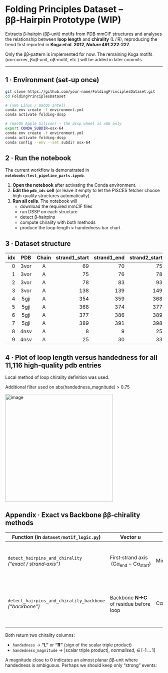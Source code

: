 # Folding Principles Dataset – ββ‑Hairpin Prototype (WIP)

Extracts β‑hairpin (ββ‑unit) motifs from PDB mmCIF structures and analyses the
relationship between **loop length** and **chirality** (L / R), reproducing the
trend first reported in **Koga _et al._ 2012, *Nature* 491:222‑227**.

Only the ββ‑pattern is implemented for now.  The remaining Koga motifs
(αα‑corner, βαβ‑unit, αβ‑motif, etc.) will be added in later commits.

---

## 1 · Environment (set‑up once)

```bash
git clone https://github.com/your‑name/FoldingPrinciplesDataset.git
cd FoldingPrinciplesDataset

# (x86 Linux / macOS Intel)
conda env create -f environment.yml
conda activate folding-dssp

# (macOS Apple Silicon) – the dssp wheel is x86 only
export CONDA_SUBDIR=osx-64
conda env create -f environment.yml
conda activate folding-dssp
conda config --env --set subdir osx-64
```


## 2 · Run the notebook

The current workflow is demonstrated in **`notebooks/test_pipeline_parts.ipynb`**.

1. **Open the notebook** after activating the Conda environment.  
2. **Edit the `pdb_ids` cell** (or leave it empty to let the PISCES fetcher
   choose high‑quality structures automatically).  
3. **Run all cells**. The notebook will  
   * download the required mmCIF files  
   * run DSSP on each structure  
   * detect β‑hairpins  
   * compute chirality with both methods  
   * produce the loop‑length × handedness bar chart


## 3 · Dataset structure

| idx | PDB  | Chain | strand1_start | strand1_end | strand2_start | strand2_end | loop_len | handedness | handedness_mag | FullChainSequence          | HairpinSequence                   | LoopSequence   |
|----:|:----:|:-----:|--------------:|------------:|--------------:|------------:|---------:|:----------:|---------------:|:---------------------------|:----------------------------------|:--------------|
| 0 | 3vor | A | 69  | 70  | 75  | 76  | 4 | **L** | −0.555 | GSDSRTVSE… | RNGISGDY | GISG |
| 1 | 3vor | A | 75  | 76  | 78  | 83  | 1 | **L** | −0.622 | GSDSRTVSE… | DYIGIGGAI | *I* |
| 2 | 3vor | A | 78  | 83  | 93  | 101 | 9 | **L** | −0.681 | GSDSRTVSE… | GIGGAITSSGSTINKGFAMELNGL | TSSGSTINK |
| 3 | 3vor | A | 138 | 139 | 149 | 151 | 9 | **L** | −0.786 | GSDSRTVSE… | VNMLAATDNTTILR | MLAATDNTT |
| 4 | 5gji | A | 354 | 359 | 368 | 374 | 8 | **L** | −0.229 | SNMSLQNAE… | TFLVRDASTKMHGDYTLTLRK | ASTKMHGD |
| 5 | 5gji | A | 368 | 374 | 377 | 386 | 2 | **L** | −0.244 | SNMSLQNAE… | YTLTLRKGGNNKLIKIFHR | GG |
| 6 | 5gji | A | 377 | 386 | 389 | 391 | 2 | **L** | −0.420 | SNMSLQNAE… | NNKLIKIFHRDGKYG | DG |
| 7 | 5gji | A | 389 | 391 | 398 | 399 | 6 | **L** | −0.275 | SNMSLQNAE… | KYGFSDPLTFS | FSDPLT |
| 8 | 4nsv | A | 8   | 9   | 25  | 30  | 15| **R** |  0.415 | GVSGSCNID… | IDVVCPEGNGHRDVIRSVAAYSR | VVCPEGNGHRDVIRS |
| 9 | 4nsv | A | 25  | 30  | 33  | 41  | 2 | **R** |  0.956 | GVSGSCNID… | VAAYSRQGTMWCTGSLV | QG |



## 4 · Plot of loop length versus handedness for all 11,116 high-quality pdb entries

Local method of loop chirality definition was used.

Additional filter used on abs(handedness_magnitude) > 0.75

<img width="344" alt="image" src="https://github.com/user-attachments/assets/ed70bc1e-0f1f-4cd6-a0eb-a134f26b644d" />





## Appendix · Exact vs Backbone ββ‑chirality methods

| Function (in `dataset/motif_logic.py`) | Vector **u** | Vector **v** | Vector **n** | Best for |
|----------------------------------------|--------------|--------------|--------------|----------|
| `detect_hairpins_and_chirality` <br>*(“exact / strand‑axis”)* | First‑strand axis  (Cα<sub>end</sub> − Cα<sub>start</sub>) | Midpoint<sub>strand1</sub> → Midpoint<sub>strand2</sub> | Cα→Cβ of residue before the loop | Fast; matches most published β‑hairpin surveys | 
| `detect_hairpins_and_chirality_backbone` <br>*(“backbone”)* | Backbone **N→C** of residue before loop | Cα<sub>pre</sub> → Cα<sub>post</sub> (across the loop) | Same Cα→Cβ side‑chain vector | Robust near the loop; insensitive to global sheet twist | 

Both return two chirality columns:

* `handedness` → **“L”** or **“R”** (sign of the scalar triple product)  
* `handedness_magnitude` → |scalar triple product|, *normalised*, ∈ [-1 … 1]

A magnitude close to 0 indicates an almost planar ββ‑unit where handedness is
ambiguous.  Perhaps we should keep only “strong” events:


